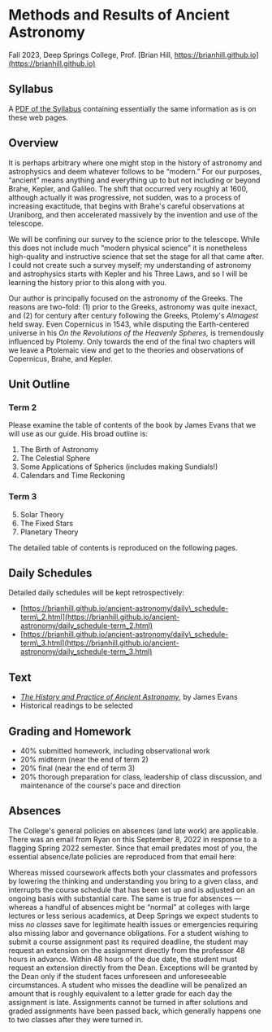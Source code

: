 # Methods and Results of Ancient Astronomy

Fall 2023, Deep Springs College, Prof. [Brian Hill, https://brianhill.github.io](https://brianhill.github.io)

## Syllabus

A [PDF of the Syllabus](./AncientAstronomySyllabus.pdf) containing essentially the same information as is on these web pages.

## Overview

It is perhaps arbitrary where one might stop in the history of astronomy and astrophysics and deem whatever follows to be &ldquo;modern.&rdquo; For our purposes, &ldquo;ancient&rdquo; means anything and everything up to but not including or beyond Brahe, Kepler, and Galileo. The shift that occurred very roughly at 1600, although actually it was progressive, not sudden, was to a process of increasing exactitude, that begins with Brahe's careful observations at Uraniborg, and then accelerated massively by the invention and use of the telescope.

We will be confining our survey to the science prior to the telescope. While this does not include much &ldquo;modern physical science&rdquo; it is nonetheless high-quality and instructive science that set the stage for all that came after. I could not create such a survey myself; my understanding of astronomy and astrophysics starts with Kepler and his Three Laws, and so I will be learning the history prior to this along with you.

Our author is principally focused on the astronomy of the Greeks. The reasons are two-fold: (1) prior to the Greeks, astronomy was quite inexact, and (2) for century after century following the Greeks, Ptolemy's *Almagest* held sway. Even Copernicus in 1543, while disputing the Earth-centered universe in his *On the Revolutions of the Heavenly Spheres,* is tremendously influenced by Ptolemy. Only towards the end of the final two chapters will we leave a Ptolemaic view and get to the theories and observations of Copernicus, Brahe, and Kepler.

## Unit Outline

### Term 2

Please examine the table of contents of the book by James Evans that we will use as our guide. His broad outline is:

1. The Birth of Astronomy
2. The Celestial Sphere
3. Some Applications of Spherics (includes making Sundials!)
4. Calendars and Time Reckoning

### Term 3

5. Solar Theory
6. The Fixed Stars
7. Planetary Theory

The detailed table of contents is reproduced on the following pages.

## Daily Schedules

Detailed daily schedules will be kept retrospectively:

* [https://brianhill.github.io/ancient-astronomy/daily\_schedule-term\_2.html](https://brianhill.github.io/ancient-astronomy/daily_schedule-term_2.html)
* [https://brianhill.github.io/ancient-astronomy/daily\_schedule-term\_3.html](https://brianhill.github.io/ancient-astronomy/daily_schedule-term_3.html)

## Text

* [*The History and Practice of Ancient Astronomy*](https://www.amazon.com/History-Practice-Ancient-Astronomy/dp/0195095391), by James Evans
* Historical readings to be selected

## Grading and Homework

* 40% submitted homework, including observational work
* 20% midterm (near the end of term 2)
* 20% final (near the end of term 3)
* 20% thorough preparation for class, leadership of class discussion, and maintenance of the course's pace and direction

## Absences

The College's general policies on absences (and late work) are applicable. There was an email from  Ryan on this September 8, 2022 in response to a flagging Spring 2022 semester. Since that email predates most of you, the essential absence/late policies are reproduced from that email here:

Whereas missed coursework affects both your classmates and professors by lowering the thinking and understanding you bring to a given class, and interrupts the course schedule that has been set up and is adjusted on an ongoing basis with substantial care. The same is true for absences &mdash; whereas a handful of absences might be &ldquo;normal&rdquo; at colleges with large lectures or less serious academics, at Deep Springs we expect students to miss *no classes* save for legitimate health issues or emergencies requiring also missing labor and governance obligations. For a student wishing to submit a course assignment past its required deadline, the student may request an extension on the assignment directly from the professor 48 hours in advance. Within 48 hours of the due date, the student must request an extension directly from the Dean. Exceptions will be granted by the Dean only if the student faces unforeseen and unforeseeable circumstances. A student who misses the deadline will be penalized an amount that is roughly equivalent to a letter grade for each day the assignment is late. Assignments cannot be turned in after solutions and graded assignments have been passed back, which generally happens one to two classes after they were turned in.
